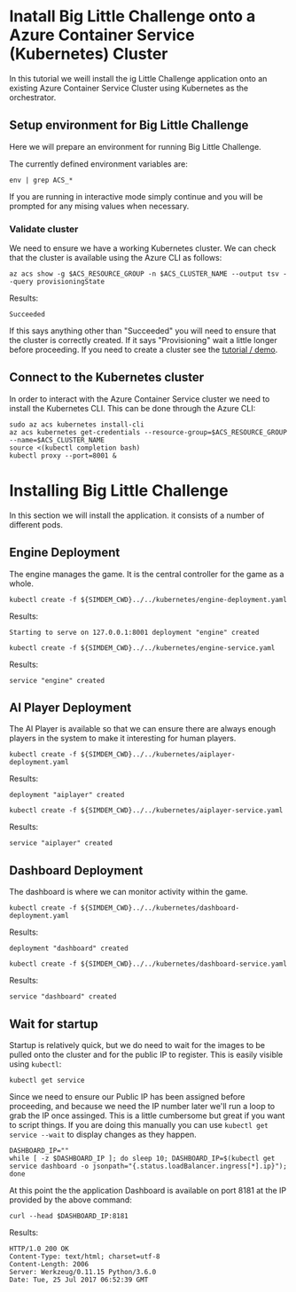 # Inatall Big Little Challenge onto a Azure Container Service (Kubernetes) Cluster

In this tutorial we weill install the ig Little Challenge application
onto an existing Azure Container Service Cluster using Kubernetes as
the orchestrator.

## Setup environment for Big Little Challenge

Here we will prepare an environment for running Big Little Challenge.

The currently defined environment variables are:

```
env | grep ACS_*
```

If you are running in interactive mode simply continue and you will be
prompted for any mising values when necessary.


### Validate cluster

We need to ensure we have a working Kubernetes cluster. We can check
that the cluster is available using the Azure CLI as follows:

```
az acs show -g $ACS_RESOURCE_GROUP -n $ACS_CLUSTER_NAME --output tsv --query provisioningState
```

Results:

```
Succeeded
```

If this says anything other than "Succeeded" you will need to ensure
that the cluster is correctly created. If it says "Provisioning" wait
a little longer before proceeding. If you need to create a cluster see
the [tutorial / demo](../../preparation/script.md).

## Connect to the Kubernetes cluster

In order to interact with the Azure Container Service cluster we need
to install the Kubernetes CLI. This can be done through the Azure CLI:

```
sudo az acs kubernetes install-cli
az acs kubernetes get-credentials --resource-group=$ACS_RESOURCE_GROUP --name=$ACS_CLUSTER_NAME
source <(kubectl completion bash)
kubectl proxy --port=8001 &
```

# Installing Big Little Challenge

In this section we will install the application. it consists of a
number of different pods.

## Engine Deployment

The engine manages the game. It is the central controller for the game
as a whole.

```
kubectl create -f ${SIMDEM_CWD}../../kubernetes/engine-deployment.yaml
```

Results:

```
Starting to serve on 127.0.0.1:8001 deployment "engine" created
```

```
kubectl create -f ${SIMDEM_CWD}../../kubernetes/engine-service.yaml
```

Results:

```
service "engine" created
```

## AI Player Deployment

The AI Player is available so that we can ensure there are always
enough players in the system to make it interesting for human players.

```
kubectl create -f ${SIMDEM_CWD}../../kubernetes/aiplayer-deployment.yaml
```

Results:

```
deployment "aiplayer" created
```

```
kubectl create -f ${SIMDEM_CWD}../../kubernetes/aiplayer-service.yaml
```

Results:

```
service "aiplayer" created
```

## Dashboard Deployment

The dashboard is where we can monitor activity within the game.

```
kubectl create -f ${SIMDEM_CWD}../../kubernetes/dashboard-deployment.yaml
```

Results:

```
deployment "dashboard" created
```

```
kubectl create -f ${SIMDEM_CWD}../../kubernetes/dashboard-service.yaml
```

Results:

```
service "dashboard" created
```

## Wait for startup

Startup is relatively quick, but we do need to wait for the images to
be pulled onto the cluster and for the public IP to register. This is easily visible using `kubectl`:

```
kubectl get service
```

Since we need to ensure our Public IP has been assigned before proceeding, and because we need the IP number later we'll run a loop to grab the IP once assinged. This is a little cumbersome but great if you want to script things. If you are doing this manually you can use `kubectl get service --wait` to display changes as they happen.

```
DASHBOARD_IP=""
while [ -z $DASHBOARD_IP ]; do sleep 10; DASHBOARD_IP=$(kubectl get service dashboard -o jsonpath="{.status.loadBalancer.ingress[*].ip}"); done
```

At this point the the application Dashboard is available on port 8181
at the IP provided by the above command:

```
curl --head $DASHBOARD_IP:8181
```

Results:

```
HTTP/1.0 200 OK
Content-Type: text/html; charset=utf-8
Content-Length: 2006
Server: Werkzeug/0.11.15 Python/3.6.0
Date: Tue, 25 Jul 2017 06:52:39 GMT
```






